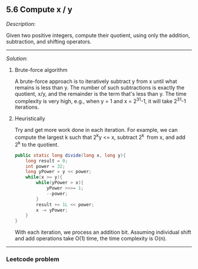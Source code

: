 ## 5.6 Compute x / y

*Description*:

Given two positive integers, compute their quotient, using only the addition, subtraction, and shifting operators.

***

*Solution*:

1. Brute-force algorithm

   A brute-force approach is to iteratively subtract y from x until what remains is less than y. The number of such subtractions is exactly the quotient, x/y, and the remainder is the term that's less than y. The time complexity is very high, e.g., when y = 1 and x = 2<sup>31</sup>-1, it will take 2<sup>31</sup>-1 iterations.

2. Heuristically

   Try and get more work done in each iteration. For example, we can compute the largest k such that 2<sup>k</sup>y <= x, subtract 2<sup>k </sup> from x, and add 2<sup>k</sup> to the quotient.

   ```java
   public static long divide(long x, long y){
       long result = 0;
       int power = 32;
       long yPower = y << power;
       while(x >= y){
           while(yPower > x){
               yPower >>>= 1;
               --power;
           }
           result += 1L << power;
           x -= yPower;
       }
   }
   ```

   With each iteration, we process an addition bit. Assuming individual shift and add operations take O(1) time, the time complexity is O(n).

***

### Leetcode problem
